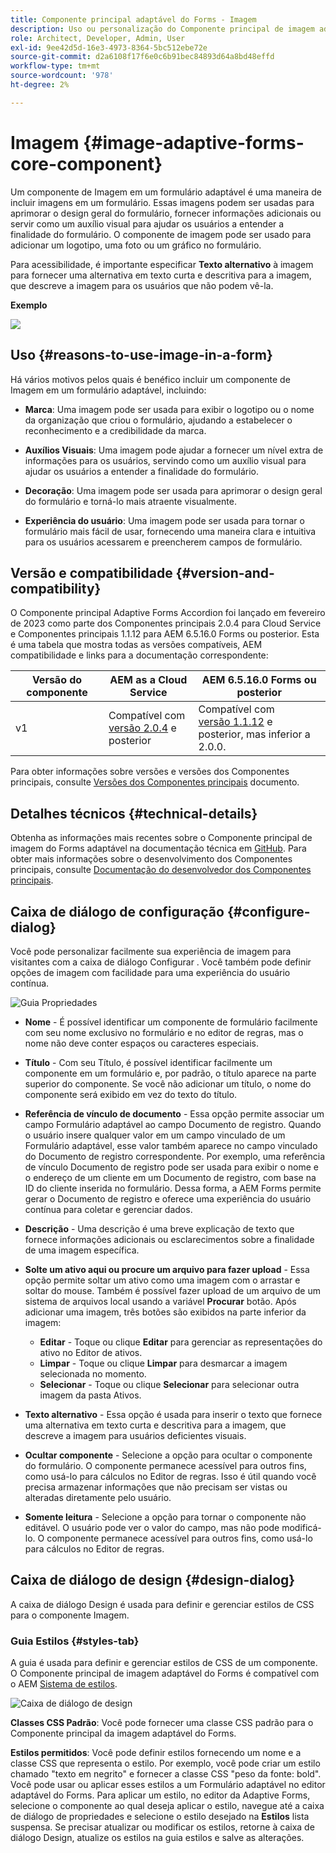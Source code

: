 ```yaml
---
title: Componente principal adaptável do Forms - Imagem
description: Uso ou personalização do Componente principal de imagem adaptável do Forms.
role: Architect, Developer, Admin, User
exl-id: 9ee42d5d-16e3-4973-8364-5bc512ebe72e
source-git-commit: d2a6108f17f6e0c6b91bec84893d64a8bd48effd
workflow-type: tm+mt
source-wordcount: '978'
ht-degree: 2%

---
```


# Imagem {#image-adaptive-forms-core-component}

Um componente de Imagem em um formulário adaptável é uma maneira de incluir imagens em um formulário. Essas imagens podem ser usadas para aprimorar o design geral do formulário, fornecer informações adicionais ou servir como um auxílio visual para ajudar os usuários a entender a finalidade do formulário. O componente de imagem pode ser usado para adicionar um logotipo, uma foto ou um gráfico no formulário.

Para acessibilidade, é importante especificar **Texto alternativo** à imagem para fornecer uma alternativa em texto curta e descritiva para a imagem, que descreve a imagem para os usuários que não podem vê-la.


**Exemplo**

![](/help/adaptive-forms/assets/image.png)


## Uso {#reasons-to-use-image-in-a-form}

Há vários motivos pelos quais é benéfico incluir um componente de Imagem em um formulário adaptável, incluindo:

* **Marca**: Uma imagem pode ser usada para exibir o logotipo ou o nome da organização que criou o formulário, ajudando a estabelecer o reconhecimento e a credibilidade da marca.

* **Auxílios Visuais**: Uma imagem pode ajudar a fornecer um nível extra de informações para os usuários, servindo como um auxílio visual para ajudar os usuários a entender a finalidade do formulário.

* **Decoração**: Uma imagem pode ser usada para aprimorar o design geral do formulário e torná-lo mais atraente visualmente.

* **Experiência do usuário**: Uma imagem pode ser usada para tornar o formulário mais fácil de usar, fornecendo uma maneira clara e intuitiva para os usuários acessarem e preencherem campos de formulário.

## Versão e compatibilidade {#version-and-compatibility}

O Componente principal Adaptive Forms Accordion foi lançado em fevereiro de 2023 como parte dos Componentes principais 2.0.4 para Cloud Service e Componentes principais 1.1.12 para AEM 6.5.16.0 Forms ou posterior. Esta é uma tabela que mostra todas as versões compatíveis, AEM compatibilidade e links para a documentação correspondente:

| Versão do componente | AEM as a Cloud Service | AEM 6.5.16.0 Forms ou posterior |
|---|---|---|
| v1 | Compatível  com<br>[versão 2.0.4](/help/adaptive-forms/version.md) e posterior | Compatível com<br>[versão 1.1.12](/help/adaptive-forms/version.md) e posterior, mas inferior a 2.0.0. |

Para obter informações sobre versões e versões dos Componentes principais, consulte [Versões dos Componentes principais](/help/adaptive-forms/version.md) documento.


<!-- ## Sample Component Output {#sample-component-output}

To experience the Accordion Component as well as see examples of its configuration options as well as HTML and JSON output, visit the [Component Library](https://adobe.com/go/aem_cmp_library_accordion). -->

## Detalhes técnicos {#technical-details}

Obtenha as informações mais recentes sobre o Componente principal de imagem do Forms adaptável na documentação técnica em [GitHub](https://github.com/adobe/aem-core-forms-components/tree/master/ui.af.apps/src/main/content/jcr_root/apps/core/fd/components/form/image/v1/image). Para obter mais informações sobre o desenvolvimento dos Componentes principais, consulte [Documentação do desenvolvedor dos Componentes principais](/help/developing/overview.md).


## Caixa de diálogo de configuração {#configure-dialog}

Você pode personalizar facilmente sua experiência de imagem para visitantes com a caixa de diálogo Configurar . Você também pode definir opções de imagem com facilidade para uma experiência do usuário contínua.

![Guia Propriedades](/help/adaptive-forms/assets/image_properties.png)

* **Nome** - É possível identificar um componente de formulário facilmente com seu nome exclusivo no formulário e no editor de regras, mas o nome não deve conter espaços ou caracteres especiais.

* **Título** - Com seu Título, é possível identificar facilmente um componente em um formulário e, por padrão, o título aparece na parte superior do componente. Se você não adicionar um título, o nome do componente será exibido em vez do texto do título.

* **Referência de vínculo de documento** - Essa opção permite associar um campo Formulário adaptável ao campo Documento de registro. Quando o usuário insere qualquer valor em um campo vinculado de um Formulário adaptável, esse valor também aparece no campo vinculado do Documento de registro correspondente. Por exemplo, uma referência de vínculo Documento de registro pode ser usada para exibir o nome e o endereço de um cliente em um Documento de registro, com base na ID do cliente inserida no formulário. Dessa forma, a AEM Forms permite gerar o Documento de registro e oferece uma experiência do usuário contínua para coletar e gerenciar dados.

* **Descrição** - Uma descrição é uma breve explicação de texto que fornece informações adicionais ou esclarecimentos sobre a finalidade de uma imagem específica.

* **Solte um ativo aqui ou procure um arquivo para fazer upload** - Essa opção permite soltar um ativo como uma imagem com o arrastar e soltar do mouse. Também é possível fazer upload de um arquivo de um sistema de arquivos local usando a variável **Procurar** botão. Após adicionar uma imagem, três botões são exibidos na parte inferior da imagem:
   * **Editar** - Toque ou clique **Editar** para gerenciar as representações do ativo no Editor de ativos.
   * **Limpar** - Toque ou clique **Limpar** para desmarcar a imagem selecionada no momento.
   * **Selecionar** - Toque ou clique **Selecionar**  para selecionar outra imagem da pasta Ativos.

* **Texto alternativo** - Essa opção é usada para inserir o texto que fornece uma alternativa em texto curta e descritiva para a imagem, que descreve a imagem para usuários deficientes visuais.

* **Ocultar componente** - Selecione a opção para ocultar o componente do formulário. O componente permanece acessível para outros fins, como usá-lo para cálculos no Editor de regras. Isso é útil quando você precisa armazenar informações que não precisam ser vistas ou alteradas diretamente pelo usuário.

* **Somente leitura** - Selecione a opção para tornar o componente não editável. O usuário pode ver o valor do campo, mas não pode modificá-lo. O componente permanece acessível para outros fins, como usá-lo para cálculos no Editor de regras.

## Caixa de diálogo de design {#design-dialog}

A caixa de diálogo Design é usada para definir e gerenciar estilos de CSS para o componente Imagem.

### Guia Estilos {#styles-tab}

A guia é usada para definir e gerenciar estilos de CSS de um componente. O Componente principal de imagem adaptável do Forms é compatível com o AEM [Sistema de estilos](/help/get-started/authoring.md#component-styling).

![Caixa de diálogo de design](/help/adaptive-forms/assets/image_designdialog.png)

**Classes CSS Padrão**: Você pode fornecer uma classe CSS padrão para o Componente principal da imagem adaptável do Forms.

**Estilos permitidos**: Você pode definir estilos fornecendo um nome e a classe CSS que representa o estilo. Por exemplo, você pode criar um estilo chamado &quot;texto em negrito&quot; e fornecer a classe CSS &quot;peso da fonte: bold&quot;. Você pode usar ou aplicar esses estilos a um Formulário adaptável no editor adaptável do Forms. Para aplicar um estilo, no editor da Adaptive Forms, selecione o componente ao qual deseja aplicar o estilo, navegue até a caixa de diálogo de propriedades e selecione o estilo desejado na **Estilos** lista suspensa. Se precisar atualizar ou modificar os estilos, retorne à caixa de diálogo Design, atualize os estilos na guia estilos e salve as alterações.
